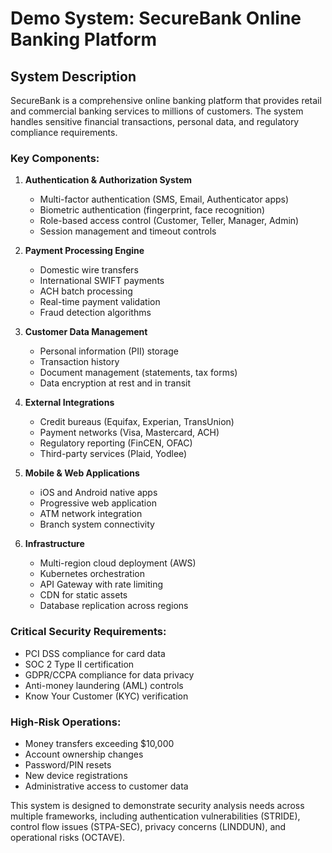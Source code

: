 # Demo System: SecureBank Online Banking Platform

## System Description

SecureBank is a comprehensive online banking platform that provides retail and commercial banking services to millions of customers. The system handles sensitive financial transactions, personal data, and regulatory compliance requirements.

### Key Components:

1. **Authentication & Authorization System**
   - Multi-factor authentication (SMS, Email, Authenticator apps)
   - Biometric authentication (fingerprint, face recognition)
   - Role-based access control (Customer, Teller, Manager, Admin)
   - Session management and timeout controls

2. **Payment Processing Engine**
   - Domestic wire transfers
   - International SWIFT payments
   - ACH batch processing
   - Real-time payment validation
   - Fraud detection algorithms

3. **Customer Data Management**
   - Personal information (PII) storage
   - Transaction history
   - Document management (statements, tax forms)
   - Data encryption at rest and in transit

4. **External Integrations**
   - Credit bureaus (Equifax, Experian, TransUnion)
   - Payment networks (Visa, Mastercard, ACH)
   - Regulatory reporting (FinCEN, OFAC)
   - Third-party services (Plaid, Yodlee)

5. **Mobile & Web Applications**
   - iOS and Android native apps
   - Progressive web application
   - ATM network integration
   - Branch system connectivity

6. **Infrastructure**
   - Multi-region cloud deployment (AWS)
   - Kubernetes orchestration
   - API Gateway with rate limiting
   - CDN for static assets
   - Database replication across regions

### Critical Security Requirements:
- PCI DSS compliance for card data
- SOC 2 Type II certification
- GDPR/CCPA compliance for data privacy
- Anti-money laundering (AML) controls
- Know Your Customer (KYC) verification

### High-Risk Operations:
- Money transfers exceeding $10,000
- Account ownership changes
- Password/PIN resets
- New device registrations
- Administrative access to customer data

This system is designed to demonstrate security analysis needs across multiple frameworks, including authentication vulnerabilities (STRIDE), control flow issues (STPA-SEC), privacy concerns (LINDDUN), and operational risks (OCTAVE).